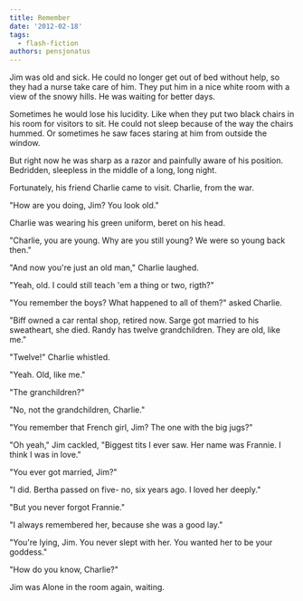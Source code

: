 ```yaml
---
title: Remember
date: '2012-02-18'
tags:
  - flash-fiction
authors: pensjonatus
---
```


Jim was old and sick. He could no longer get out of bed without help, so they
had a nurse take care of him. They put him in a nice white room with a view of
the snowy hills. He was waiting for better days.

<!-- truncate -->

Sometimes he would lose his lucidity. Like when they put two black chairs in his
room for visitors to sit. He could not sleep because of the way the chairs
hummed. Or sometimes he saw faces staring at him from outside the window.

But right now he was sharp as a razor and painfully aware of his position.
Bedridden, sleepless in the middle of a long, long night.

Fortunately, his friend Charlie came to visit. Charlie, from the war.

"How are you doing, Jim? You look old."

Charlie was wearing his green uniform, beret on his head.

"Charlie, you are young. Why are you still young? We were so young back then."

"And now you're just an old man," Charlie laughed.

"Yeah, old. I could still teach 'em a thing or two, rigth?"

"You remember the boys? What happened to all of them?" asked Charlie.

"Biff owned a car rental shop, retired now. Sarge got married to his sweatheart,
she died. Randy has twelve grandchildren. They are old, like me."

"Twelve!" Charlie whistled.

"Yeah. Old, like me."

"The granchildren?"

"No, not the grandchildren, Charlie."

"You remember that French girl, Jim? The one with the big jugs?"

"Oh yeah," Jim cackled, "Biggest tits I ever saw. Her name was Frannie. I think
I was in love."

"You ever got married, Jim?"

"I did. Bertha passed on five- no, six years ago. I loved her deeply."

"But you never forgot Frannie."

"I always remembered her, because she was a good lay."

"You're lying, Jim. You never slept with her. You wanted her to be your
goddess."

"How do you know, Charlie?"

Jim was Alone in the room again, waiting.
